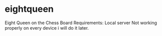 # eightqueen
Eight Queen on the Chess Board
Requirements: Local server 
Not working properly on every device i will do it later.
